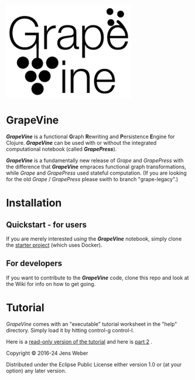 ![logo](https://raw.githubusercontent.com/jenshweber/grape/fgrape/resources/gv-logo.png)
# GrapeVine

**_GrapeVine_** is a functional **G**raph **R**ewriting and **P**ersistence **E**ngine for Clojure.  _**GrapeVine**_ can be used with or without the integrated computational notebook (called _**GrapePress**_). 

**_GrapeVine_** is a fundamentally new release of _Grape_ and _GrapePress_ with the difference that **_GrapeVine_** empraces functional graph transformations, while  _Grape_ and _GrapePress_ used stateful computation. (If you are looking for the old _Grape_ / _GrapePress_ please swith to branch "grape-legacy".)

# Installation

## Quickstart - for users

If you are merely interested _using_ the **_GrapeVine_** notebook, simply clone the [starter project](https://github.com/jenshweber/grapepress-starter) (which uses Docker). 

## For developers

If you want to contribute to the **_GrapeVine_** code, clone this repo and look at the Wiki for info on how to get going.

# Tutorial

_GrapeVine_ comes with an "executable" tutorial worksheet in the "help" directory. Simply load it by hitting control-g control-l.

Here is a [read-only version of the tutorial](https://web.uvic.ca/~jens/gv/view.html?source=github&user=jenshweber&repo=grape&path=help/tutorial.clj) 
and here is [part 2](https://web.uvic.ca/~jens/gv/view.html?source=github&user=jenshweber&repo=grape&path=help/tutorial2.clj) .


Copyright © 2016-24 Jens Weber

Distributed under the Eclipse Public License either version 1.0 or (at
your option) any later version.

